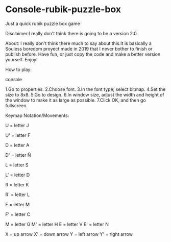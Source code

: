 # Console-rubik-puzzle-box
Just a quick rubik puzzle box game

Disclaimer:I really don't think there is going to be a version 2.0

About:
I really don't think there much to say about this.It is basically a Souless boredom proyect made in 2019 that I never bother to finish or publish before. Have fun, or just copy the code and make a better version yourself. Enjoy!

How to play:

console

1.Go to properties.
2.Choose font.
3.In the font type, select bitmap.
4.Set the size to 8x8.
5.Go to design.
6.In window size, adjust the width and height of the window to make it as large as possible.
7.Click OK, and then go fullscreen.

Keymap Notation/Movements:

U = letter J

U' = letter F

D = letter A

D' = letter Ñ

L = letter S

L' = letter D

R = letter K

R' = letter L

F = letter M

F' = letter C

M = letter G
M' = letter H
E = letter V
E' = letter N

X = up arrow
X' = down arrow
Y = left arrow
Y' = right arrow
